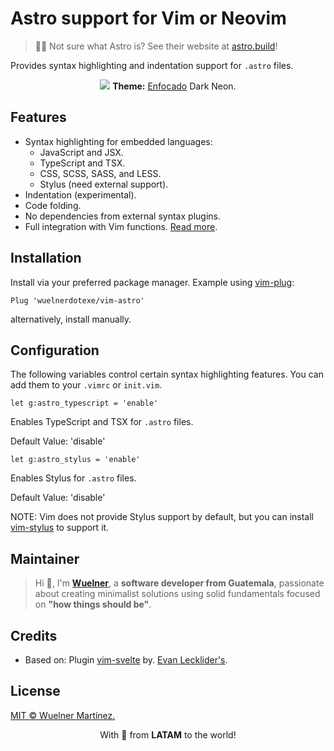 # Astro support for Vim or Neovim

> 🧑‍🚀 Not sure what Astro is? See their website at [astro.build](https://astro.build)!

Provides syntax highlighting and indentation support for `.astro` files.

<div align="center">
  <img src="https://raw.githubusercontent.com/wuelnerdotexe/vim-astro/main/assets/vim-astro.png">
  <strong>Theme:</strong> <a href="https://wuelnerdotexe.github.io/enfocado">Enfocado</a> Dark Neon.
</div>

## Features

- Syntax highlighting for embedded languages:
  - JavaScript and JSX.
  - TypeScript and TSX.
  - CSS, SCSS, SASS, and LESS.
  - Stylus (need external support).
- Indentation (experimental).
- Code folding.
- No dependencies from external syntax plugins.
- Full integration with Vim functions. [Read more](https://github.com/wuelnerdotexe/vim-astro/pull/3).

## Installation

Install via your preferred package manager. Example using [vim-plug](https://github.com/junegunn/vim-plug):

```vim
Plug 'wuelnerdotexe/vim-astro'
```

alternatively, install manually.

## Configuration

The following variables control certain syntax highlighting features. You can add them to your `.vimrc` or `init.vim`.

```vim
let g:astro_typescript = 'enable'
```

Enables TypeScript and TSX for `.astro` files.

Default Value: 'disable'

```vim
let g:astro_stylus = 'enable'
```

Enables Stylus for `.astro` files.

Default Value: 'disable'

NOTE: Vim does not provide Stylus support by default, but you can install [vim-stylus](https://github.com/wavded/vim-stylus) to support it.

## Maintainer

> Hi 👋, I'm **[Wuelner](https://linktr.ee/wuelnerdotexe)**, a **software developer from Guatemala**, passionate about creating minimalist solutions using solid fundamentals focused on **"how things should be"**.

## Credits

- Based on: Plugin [vim-svelte](https://github.com/evanleck/vim-svelte) by. [Evan Lecklider's](https://github.com/evanleck).

## License

[MIT &copy; Wuelner Martínez.](https://github.com/wuelnerdotexe/vim-astro/blob/main/LICENSE)

<p align="center">With 💖 from <strong>LATAM</strong> to the world!</p>
